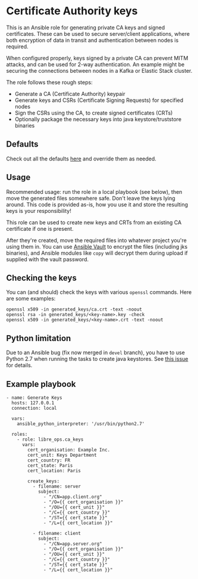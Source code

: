 Certificate Authority keys
==========================

This is an Ansible role for generating private CA keys and signed certificates. These can be used to secure 
server/client applications, where both encryption of data in transit and authentication between nodes is required. 

When configured properly, keys signed by a private CA can prevent MITM attacks, and can be used for 2-way 
authentication. An example might be securing the connections between nodes in a Kafka or Elastic Stack cluster.

The role follows these rough steps:

- Generate a CA (Certificate Authority) keypair
- Generate keys and CSRs (Certificate Signing Requests) for specified nodes
- Sign the CSRs using the CA, to create signed certificates (CRTs)
- Optionally package the necessary keys into java keystore/truststore binaries


Defaults
--------

Check out all the defaults [here](defaults/main.yml) and override them as needed.


Usage
-----

Recommended usage: run the role in a local playbook (see below), then move the generated files somewhere safe. Don't 
leave the keys lying around. This code is provided as-is, how you use it and store the resulting keys is your 
responsibility! 

This role can be used to create new keys and CRTs from an existing CA certificate if one is present.

After they're created, move the required files into whatever project you're using them in. You can use
[Ansible Vault](https://docs.ansible.com/ansible/latest/user_guide/vault.html) to encrypt the files (including jks
binaries), and Ansible modules like `copy` will decrypt them during upload if supplied with the vault password.

Checking the keys
-----------------

You can (and should) check the keys with various `openssl` commands. Here are some examples:

```
openssl x509 -in generated_keys/ca.crt -text -noout
openssl rsa -in generated_keys/<key-name>.key -check
openssl x509 -in generated_keys/<key-name>.crt -text -noout
```

Python limitation
-----------------

Due to an Ansible bug (fix now merged in `devel` branch), you have to use Python 2.7 when running the tasks to create 
java keystores. See [this issue](https://github.com/ansible/ansible/pull/51951) for details.

Example playbook
----------------

```
- name: Generate Keys
  hosts: 127.0.0.1
  connection: local
  
  vars:
    ansible_python_interpreter: '/usr/bin/python2.7'

  roles:
    - role: libre_ops.ca_keys
      vars:
        cert_organisation: Example Inc.
        cert_unit: Keys Department
        cert_country: FR
        cert_state: Paris
        cert_location: Paris
        
        create_keys:
          - filename: server
            subject:
              - "/CN=app.client.org"
              - "/O={{ cert_organisation }}"
              - "/OU={{ cert_unit }}"
              - "/C={{ cert_country }}"
              - "/ST={{ cert_state }}"
              - "/L={{ cert_location }}"
              
          - filename: client
            subject:
              - "/CN=app.server.org"
              - "/O={{ cert_organisation }}"
              - "/OU={{ cert_unit }}"
              - "/C={{ cert_country }}"
              - "/ST={{ cert_state }}"
              - "/L={{ cert_location }}"    
```
